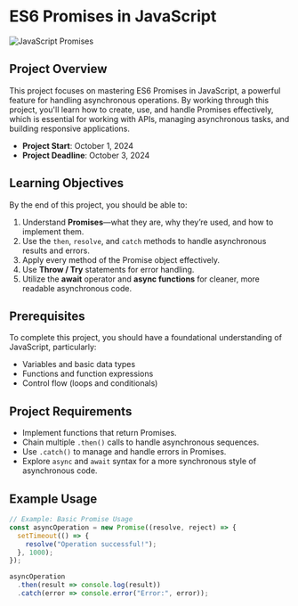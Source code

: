 # ES6 Promises in JavaScript

![JavaScript Promises](https://shinesolutions.com/wp-content/uploads/2015/07/babel_meme.jpg?w=300)

## Project Overview
This project focuses on mastering ES6 Promises in JavaScript, a powerful feature for handling asynchronous operations. By working through this project, you'll learn how to create, use, and handle Promises effectively, which is essential for working with APIs, managing asynchronous tasks, and building responsive applications.

- **Project Start**: October 1, 2024
- **Project Deadline**: October 3, 2024

## Learning Objectives
By the end of this project, you should be able to:
1. Understand **Promises**—what they are, why they’re used, and how to implement them.
2. Use the `then`, `resolve`, and `catch` methods to handle asynchronous results and errors.
3. Apply every method of the Promise object effectively.
4. Use **Throw / Try** statements for error handling.
5. Utilize the **await** operator and **async functions** for cleaner, more readable asynchronous code.

## Prerequisites
To complete this project, you should have a foundational understanding of JavaScript, particularly:
- Variables and basic data types
- Functions and function expressions
- Control flow (loops and conditionals)

## Project Requirements
- Implement functions that return Promises.
- Chain multiple `.then()` calls to handle asynchronous sequences.
- Use `.catch()` to manage and handle errors in Promises.
- Explore `async` and `await` syntax for a more synchronous style of asynchronous code.

## Example Usage
```javascript
// Example: Basic Promise Usage
const asyncOperation = new Promise((resolve, reject) => {
  setTimeout(() => {
    resolve("Operation successful!");
  }, 1000);
});

asyncOperation
  .then(result => console.log(result))
  .catch(error => console.error("Error:", error));
